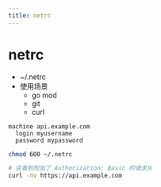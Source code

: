 ```yaml
---
title: netrc
---
```


# netrc

- ~/.netrc
- 使用场景
  - go mod
  - git
  - curl

```text title="~/.netrc"
machine api.example.com
  login myusername
  password mypassword
```

```bash
chmod 600 ~/.netrc

# 会看到附加了 Authorization: Basic 的请求头
curl -nv https://api.example.com
```
